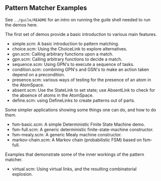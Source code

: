 Pattern Matcher Examples
------------------------

See `../guile/README` for an intro on running the guile shell needed
to run the demos here.

The first set of demos provide a basic introduction to various
main features.

* simple.scm: A basic introduction to pattern matching.
* choice.scm: Using the ChoiceLink to explore alternatives.
* gsn.scm: Calling arbitrary functions upon a match.
* gpn.scm: Calling arbitrary functions to decide a match.
* sequence.scm: Using GPN's to execute a sequence of tasks.
* condition.scm: combining GPN's and GSN's to make an action taken
    depend on a precondition.
* presence.scm: various ways of testing for the presence of an atom in
    the AtomSpace.
* absent.scm: Use the StateLink to set state; use AbsentLink to check
    for the absence of atoms in the AtomSpace.
* define.scm: using DefineLinks to create patterns out of parts.

Some simpler applications showing some things one can do, and how to do
them.

* fsm-basic.scm: A simple Deterministic Finite State Machine demo.
* fsm-full.scm: A generic deterministic finite-state-machine constructor.
* fsm-mealy.scm: A generic Mealy machine constructor.
* markov-chain.scm: A Markov chain (probabilistic FSM) based on fsm-full.

Examples that demonstrate some of the inner workings of the pattern
matcher.

* virtual.scm: Using virtual links, and the resulting combinatorial
     explosion.
